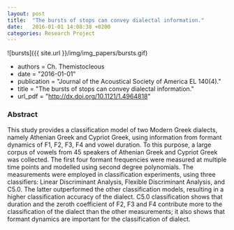 ```yaml
---
layout: post
title:  "The bursts of stops can convey dialectal information."
date:   2016-01-01 14:08:38 +0200
categories: Research Project
---
```

![bursts]({{ site.url }}/img/img_papers/bursts.gif)
- authors = Ch. Themistocleous
- date = "2016-01-01"
- publication = "Journal of the Acoustical Society of America EL 140(4)."
- title = "The bursts of stops can convey dialectal information."
- url_pdf = "http://dx.doi.org/10.1121/1.4964818"

### Abstract
This study provides a classification model of two Modern Greek dialects, namely Athenian Greek and Cypriot Greek, using information from formant dynamics of F1, F2, F3, F4 and vowel duration. To this purpose, a large corpus of vowels from 45 speakers of Athenian Greek and Cypriot Greek was collected. The first four formant frequencies were measured at multiple time points and modelled using second degree polynomials. The measurements were employed in classification experiments, using three classifiers: Linear Discriminant Analysis, Flexible Discriminant Analysis, and C5.0. The latter outperformed the other classification models, resulting in a higher classification accuracy of the dialect. C5.0 classification shows that duration and the zeroth coefficient of F2, F3 and F4 contribute more to the classification of the dialect than the other measurements; it also shows that formant dynamics are important for the classification of dialect.
